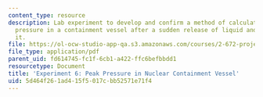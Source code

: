 ```yaml
---
content_type: resource
description: Lab experiment to develop and confirm a method of calculating the peak
  pressure in a containment vessel after a sudden release of liquid and vapor into
  it.
file: https://ol-ocw-studio-app-qa.s3.amazonaws.com/courses/2-672-project-laboratory-spring-2009/5d464f261ad415f5017cbb52571e71f4_peak_press.pdf
file_type: application/pdf
parent_uid: fd614745-fc1f-6cb1-a422-ffc6befbbdd1
resourcetype: Document
title: 'Experiment 6: Peak Pressure in Nuclear Containment Vessel'
uid: 5d464f26-1ad4-15f5-017c-bb52571e71f4
---
```


